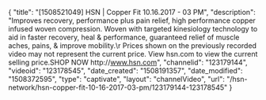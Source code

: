 {
    "title": "[1508521049] HSN | Copper Fit 10.16.2017 - 03 PM",
    "description": "Improves recovery, performance plus pain relief, high performance copper infused woven compression. Woven with targeted kinesiology technology to aid in faster recovery, heal & performance, guaranteed relief of muscle aches, pains, & improve mobility.\r Prices shown on the previously recorded video may not represent the current price.  View hsn.com to view the current selling price.SHOP NOW http:\/\/www.hsn.com",
    "channelid": "123179144",
    "videoid": "123178545",
    "date_created": "1508191357",
    "date_modified": "1508372595",
    "type": "captivate",
    "layout": "channelVideo",
    "url": "\/hsn-network\/hsn-copper-fit-10-16-2017-03-pm\/123179144-123178545"
}